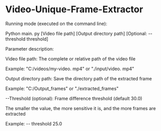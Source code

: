 # Video-Unique-Frame-Extractor

Running mode (executed on the command line):

Python main. py [Video file path] [Output directory path] [Optional: -- threshold threshold]

Parameter description:

Video file path: The complete or relative path of the video file

Example: "C:/videos/my-video. mp4" or "./input/video. mp4"

Output directory path: Save the directory path of the extracted frame

Example: "C:/Output_frames" or "./extracted_frames"

--Threshold (optional): Frame difference threshold (default 30.0)

The smaller the value, the more sensitive it is, and the more frames are extracted

Example: -- threshold 25.0

